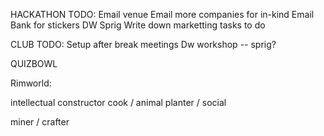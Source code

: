 
HACKATHON TODO:
Email venue
Email more companies for in-kind
Email Bank for stickers
DW Sprig
Write down marketting tasks to do

CLUB TODO:
Setup after break meetings
Dw workshop -- sprig?

QUIZBOWL


Rimworld:


intellectual
constructor
cook / animal
planter / social

miner / crafter

